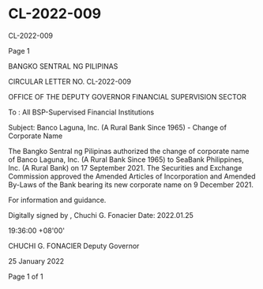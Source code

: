 # CL-2022-009

CL-2022-009

Page 1

BANGKO SENTRAL NG PILIPINAS

CIRCULAR LETTER NO. CL-2022-009

OFFICE OF THE DEPUTY GOVERNOR FINANCIAL SUPERVISION SECTOR

To : All BSP-Supervised Financial Institutions

Subject: Banco Laguna, Inc. (A Rural Bank Since 1965) - Change of Corporate Name

The Bangko Sentral ng Pilipinas authorized the change of corporate name of Banco Laguna, Inc. (A Rural Bank Since 1965) to SeaBank Philippines, Inc. (A Rural Bank) on 17 September 2021. The Securities and Exchange Commission approved the Amended Articles of Incorporation and Amended By-Laws of the Bank bearing its new corporate name on 9 December 2021.

For information and guidance.

Digitally signed by , Chuchi G. Fonacier Date: 2022.01.25

19:36:00 +08'00'

CHUCHI G. FONACIER Deputy Governor

25 January 2022

Page 1 of 1